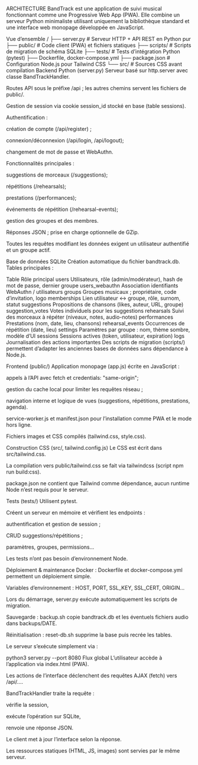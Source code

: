 ARCHITECTURE
BandTrack est une application de suivi musical fonctionnant comme une Progressive Web App (PWA).
Elle combine un serveur Python minimaliste utilisant uniquement la bibliothèque standard et une interface
web monopage développée en JavaScript.

Vue d’ensemble
/
├── server.py               # Serveur HTTP + API REST en Python pur
├── public/                 # Code client (PWA) et fichiers statiques
├── scripts/                # Scripts de migration de schéma SQLite
├── tests/                  # Tests d’intégration Python (pytest)
├── Dockerfile, docker-compose.yml
├── package.json            # Configuration Node.js pour Tailwind CSS
└── src/                    # Sources CSS avant compilation
Backend Python (server.py)
Serveur basé sur http.server avec classe BandTrackHandler.

Routes API sous le préfixe /api ; les autres chemins servent les fichiers de public/.

Gestion de session via cookie session_id stocké en base (table sessions).

Authentification :

création de compte (/api/register) ;

connexion/déconnexion (/api/login, /api/logout);

changement de mot de passe et WebAuthn.

Fonctionnalités principales :

suggestions de morceaux (/suggestions);

répétitions (/rehearsals);

prestations (/performances);

événements de répétition (/rehearsal-events);

gestion des groupes et des membres.

Réponses JSON ; prise en charge optionnelle de GZip.

Toutes les requêtes modifiant les données exigent un utilisateur authentifié et un groupe actif.

Base de données SQLite
Création automatique du fichier bandtrack.db.
Tables principales :

Table	Rôle principal
users	Utilisateurs, rôle (admin/modérateur), hash de mot de passe, dernier groupe
users_webauthn	Association identifiants WebAuthn / utilisateurs
groups	Groupes musicaux ; propriétaire, code d’invitation, logo
memberships	Lien utilisateur ↔ groupe, rôle, surnom, statut
suggestions	Propositions de chansons (likes, auteur, URL, groupe)
suggestion_votes	Votes individuels pour les suggestions
rehearsals	Suivi des morceaux à répéter (niveaux, notes, audio-notes)
performances	Prestations (nom, date, lieu, chansons)
rehearsal_events	Occurrences de répétition (date, lieu)
settings	Paramètres par groupe : nom, thème sombre, modèle d’UI
sessions	Sessions actives (token, utilisateur, expiration)
logs	Journalisation des actions importantes
Des scripts de migration (scripts/) permettent d’adapter les anciennes bases de données
sans dépendance à Node.js.

Frontend (public/)
Application monopage (app.js) écrite en JavaScript :

appels à l’API avec fetch et credentials: "same-origin";

gestion du cache local pour limiter les requêtes réseau ;

navigation interne et logique de vues (suggestions, répétitions, prestations, agenda).

service-worker.js et manifest.json pour l’installation comme PWA et le mode hors ligne.

Fichiers images et CSS compilés (tailwind.css, style.css).

Construction CSS (src/, tailwind.config.js)
Le CSS est écrit dans src/tailwind.css.

La compilation vers public/tailwind.css se fait via tailwindcss (script npm run build:css).

package.json ne contient que Tailwind comme dépendance, aucun runtime Node n’est requis pour le serveur.

Tests (tests/)
Utilisent pytest.

Créent un serveur en mémoire et vérifient les endpoints :

authentification et gestion de session ;

CRUD suggestions/répétitions ;

paramètres, groupes, permissions…

Les tests n’ont pas besoin d’environnement Node.

Déploiement & maintenance
Docker : Dockerfile et docker-compose.yml permettent un déploiement simple.

Variables d’environnement : HOST, PORT, SSL_KEY, SSL_CERT, ORIGIN…

Lors du démarrage, server.py exécute automatiquement les scripts de migration.

Sauvegarde : backup.sh copie bandtrack.db et les éventuels fichiers audio dans backups/DATE.

Réinitialisation : reset-db.sh supprime la base puis recrée les tables.

Le serveur s’exécute simplement via :

python3 server.py --port 8080
Flux global
L’utilisateur accède à l’application via index.html (PWA).

Les actions de l’interface déclenchent des requêtes AJAX (fetch) vers /api/....

BandTrackHandler traite la requête :

vérifie la session,

exécute l’opération sur SQLite,

renvoie une réponse JSON.

Le client met à jour l’interface selon la réponse.

Les ressources statiques (HTML, JS, images) sont servies par le même serveur.

